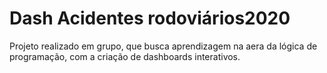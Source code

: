 # Dash Acidentes rodoviários2020
 Projeto realizado em grupo, que busca aprendizagem na aera da lógica de programação, com a criação de dashboards interativos.